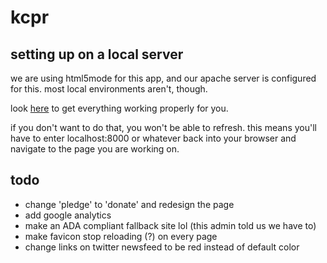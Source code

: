 kcpr
========

setting up on a local server
--------
we are using html5mode for this app, and our apache server is configured for this. most local environments aren't, though.  

look [here](https://github.com/angular-ui/ui-router/wiki/Frequently-Asked-Questions#how-to-configure-your-server-to-work-with-html5mode) to get everything working properly for you.  

if you don't want to do that, you won't be able to refresh. this means you'll have to enter localhost:8000 or whatever back into your browser and navigate to the page you are working on.  

todo
--------
- change 'pledge' to 'donate' and redesign the page
- add google analytics
- make an ADA compliant fallback site lol (this admin told us we have to)
- make favicon stop reloading (?) on every page
- change links on twitter newsfeed to be red instead of default color

